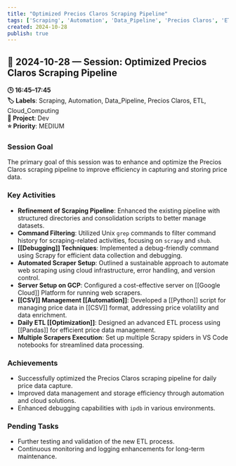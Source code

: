 ```yaml
---
title: "Optimized Precios Claros Scraping Pipeline"
tags: ['Scraping', 'Automation', 'Data_Pipeline', 'Precios Claros', 'ETL', 'Cloud_Computing']
created: 2024-10-28
publish: true
---
```


## 📅 2024-10-28 — Session: Optimized Precios Claros Scraping Pipeline

**🕒 16:45–17:45**  
**🏷️ Labels**: Scraping, Automation, Data_Pipeline, Precios Claros, ETL, Cloud_Computing  
**📂 Project**: Dev  
**⭐ Priority**: MEDIUM  


### Session Goal
The primary goal of this session was to enhance and optimize the Precios Claros scraping pipeline to improve efficiency in capturing and storing price data.

### Key Activities
- **Refinement of Scraping Pipeline**: Enhanced the existing pipeline with structured directories and consolidation scripts to better manage datasets.
- **Command Filtering**: Utilized Unix `grep` commands to filter command history for scraping-related activities, focusing on `scrapy` and `shub`.
- **[[Debugging]] Techniques**: Implemented a debug-friendly command using Scrapy for efficient data collection and debugging.
- **Automated Scraper Setup**: Outlined a sustainable approach to automate web scraping using cloud infrastructure, error handling, and version control.
- **Server Setup on GCP**: Configured a cost-effective server on [[Google Cloud]] Platform for running web scrapers.
- **[[CSV]] Management [[Automation]]**: Developed a [[Python]] script for managing price data in [[CSV]] format, addressing price volatility and data enrichment.
- **Daily ETL [[Optimization]]**: Designed an advanced ETL process using [[Pandas]] for efficient price data management.
- **Multiple Scrapers Execution**: Set up multiple Scrapy spiders in VS Code notebooks for streamlined data processing.

### Achievements
- Successfully optimized the Precios Claros scraping pipeline for daily price data capture.
- Improved data management and storage efficiency through automation and cloud solutions.
- Enhanced debugging capabilities with `ipdb` in various environments.

### Pending Tasks
- Further testing and validation of the new ETL process.
- Continuous monitoring and logging enhancements for long-term maintenance.
